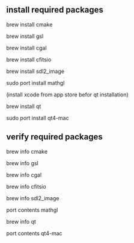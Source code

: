 ## install required packages
brew install cmake

brew install gsl

brew install cgal

brew install cfitsio

brew install sdl2_image

sudo port install mathgl

(install xcode from app store befor qt installation)

brew install qt

sudo port install qt4-mac

## verify required packages
brew info cmake

brew info gsl

brew info cgal

brew info cfitsio

brew info sdl2_image

port contents mathgl

brew info qt

port contents qt4-mac
